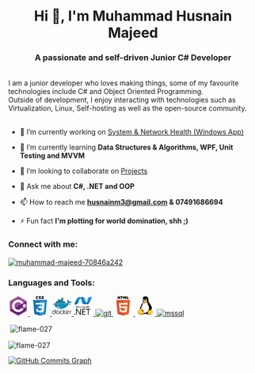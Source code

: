 <h1 align="center">Hi 👋, I'm Muhammad Husnain Majeed</h1>
<h3 align="center">A passionate and self-driven Junior C# Developer</h3>
<br>
I am a junior developer who loves making things, some of my favourite technologies include C# and Object Oriented Programming.<br>
Outside of development, I enjoy interacting with technologies such as Virtualization, Linux, Self-hosting as well as the open-source community.
<br> <br>

- 🔭 I’m currently working on [System & Network Health (Windows App)](github.com/Flame-027/SnN-Health-Monitor)

- 🌱 I’m currently learning **Data Structures & Algorithms, WPF, Unit Testing and MVVM**

- 👯 I’m looking to collaborate on [Projects](.)

- 💬 Ask me about **C#, .NET and OOP**

- 📫 How to reach me **husnainm3@gmail.com & 07491686694**

- ⚡ Fun fact **I'm plotting for world domination, shh ;)**

<h3 align="left">Connect with me:</h3>
<p align="left">
<a href="https://linkedin.com/in/muhammad-majeed-70846a242" target="blank"><img align="center" src="https://raw.githubusercontent.com/rahuldkjain/github-profile-readme-generator/master/src/images/icons/Social/linked-in-alt.svg" alt="muhammad-majeed-70846a242" height="30" width="40" /></a>
</p>

<h3 align="left">Languages and Tools:</h3>
<p align="left"> <a href="https://www.w3schools.com/cpp/" target="_blank" rel="noreferrer"> <a href="https://www.w3schools.com/cs/" target="_blank" rel="noreferrer"> <img src="https://raw.githubusercontent.com/devicons/devicon/master/icons/csharp/csharp-original.svg" alt="csharp" width="40" height="40"/> </a> <a href="https://www.w3schools.com/css/" target="_blank" rel="noreferrer"> <img src="https://raw.githubusercontent.com/devicons/devicon/master/icons/css3/css3-original-wordmark.svg" alt="css3" width="40" height="40"/> </a> <a href="https://www.docker.com/" target="_blank" rel="noreferrer"> <img src="https://raw.githubusercontent.com/devicons/devicon/master/icons/docker/docker-original-wordmark.svg" alt="docker" width="40" height="40"/> </a> <a href="https://dotnet.microsoft.com/" target="_blank" rel="noreferrer"> <img src="https://raw.githubusercontent.com/devicons/devicon/master/icons/dot-net/dot-net-original-wordmark.svg" alt="dotnet" width="40" height="40"/> </a> <a href="https://git-scm.com/" target="_blank" rel="noreferrer"> <img src="https://www.vectorlogo.zone/logos/git-scm/git-scm-icon.svg" alt="git" width="40" height="40"/> </a> <a href="https://www.w3.org/html/" target="_blank" rel="noreferrer"> <img src="https://raw.githubusercontent.com/devicons/devicon/master/icons/html5/html5-original-wordmark.svg" alt="html5" width="40" height="40"/> </a> <a href="https://www.linux.org/" target="_blank" rel="noreferrer"> <img src="https://raw.githubusercontent.com/devicons/devicon/master/icons/linux/linux-original.svg" alt="linux" width="40" height="40"/> </a> <a href="https://www.microsoft.com/en-us/sql-server" target="_blank" rel="noreferrer"> <img src="https://www.svgrepo.com/show/303229/microsoft-sql-server-logo.svg" alt="mssql" width="40" height="40"/> </a> </p>

<p>&nbsp;<img align="center" src="https://github-readme-stats.vercel.app/api?username=flame-027&show_icons=true&locale=en" alt="flame-027" /></p>

<p><img align="center" src="https://github-readme-streak-stats.herokuapp.com/?user=flame-027&" alt="flame-027" /></p>

<a href="http://www.github.com/Flame-027"><img src="https://github-readme-activity-graph.cyclic.app/graph?username=Flame-027&bg_color=1c1917&color=ffffff&line=0891b2&point=ffffff&area_color=1c1917&area=true&hide_border=true&custom_title=GitHub%20Commits%20Graph" alt="GitHub Commits Graph" /></a>
